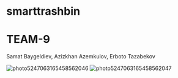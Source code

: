 # smarttrashbin
# TEAM-9
Samat Baygeldiev, Azizkhan Azemkulov, Erboto Tazabekov


![photo5247063165458562046](https://user-images.githubusercontent.com/72734736/171812437-79028860-ac4f-485f-98c0-26c3b68598cf.jpg)
![photo5247063165458562047](https://user-images.githubusercontent.com/72734736/171812465-25c51b9e-f7e4-4c18-b1d8-65fa3edb7888.jpg)
